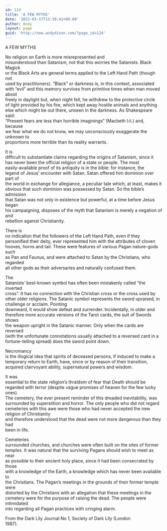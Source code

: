 ```yaml
---
id: 124
title: 'A FEW MYTHS'
date: '2023-03-17T13:39:42+00:00'
author: Andy
layout: page
guid: 'http://new.andydixon.com/?page_id=124'
---
```


A FEW MYTHS

No religion on Earth is more misrepresented and  
misunderstood than Satanism, not that this worries the Satanists. Black Magick  
or the Black Arts are general terms applied to the Left Hand Path (though not  
used by practitioners). “Black” or darkness is, in this context, associated  
with “evil” and this memory survives from primitive times when man moved about  
freely in daylight but, when night fell, he withdrew to the protective circle  
of light provided by his fire, which kept away hostile animals and anything  
else which might be out there, unseen in the darkness. As Shakespeare said:  
“Present fears are less than horrible imaginings” (Macbeth I:ii.) and, because  
we fear what we do not know, we may unconsciously exaggerate the unknown to  
proportions more terrible than its reality warrants.

It is  
difficult to substantiate claims regarding the origins of Satanism, since it  
has never been the official religion of a state or people. The most  
easily-available proof of its antiquity is in the bible: for instance, the  
legend of Jesus’ encounter with Satan. Satan offered him dominion over part of  
the world in exchange for allegiance, a peculiar tale which, at least, makes it  
obvious that such dominion was possessed by Satan. So the bible’s admission  
that Satan was not only in existence but powerful, at a time before Jesus began  
his campaigning, disposes of the myth that Satanism is merely a negation of and  
rebellion against Christianity.

There is  
no indication that the followers of the Left Hand Path, even if they  
personified their deity, ever represented him with the attributes of cloven  
hooves, horns and tail. These were features of various Pagan nature-gods such  
as Pan and Faunus, and were attached to Satan by the Christians, who regarded  
all other gods as their adversaries and naturally confused them.

The  
Satanists’ best-known symbol has often been mistakenly called “the inverted  
cross”. It has no connection with the Christian cross or the cross used by  
other older religions. The Satanic symbol represents the sword upraised, in  
challenge or acclaim. Pointing  
downward, it would show defeat and surrender. Incidentally, in older and  
therefore more accurate versions of the Tarot cards, the suit of Swords shows  
the weapon upright in the Satanic manner. Only when the cards are reversed  
(with the unfortunate connotations usually attached to a reversed card in a  
fortune-telling spread) does the sword point down.

Necromancy  
is the illogical idea that spirits of deceased persons, if induced to make a  
temporary return to Earth, have, since or by reason of their transition,  
acquired clairvoyant ability, supernatural powers and wisdom.

It was  
essential to the state religion’s thraldom of fear that Death should be  
regarded with terror (despite vague promises of heaven for the few lucky ones).  
The cemetery, the ever present reminder of this dreaded inevitability, was  
surrounded by superstition and horror. The only people who did not regard  
cemeteries with this awe were those who had never accepted the new religion of Christianity  
and therefore understood that the dead were not more dangerous than they had  
been in life.

Cemeteries  
surrounded churches, and churches were often built on the sites of former  
temples. It was natural that the surviving Pagans should wish to meet as near  
as possible to their ancient holy place, since it had been consecrated by those  
with a knowledge of the Earth, a knowledge which has never been available to  
the Christians. The Pagan’s meetings in the grounds of their former temple were  
distorted by the Christians with an allegation that these meetings in the  
cemetery were for the purpose of raising the dead. The people were intimidated  
into regarding all Pagan practices with cringing alarm.

From the Dark Lily Journal No 1, Society of Dark Lily (London  
1987).